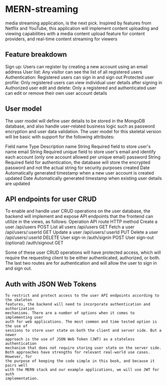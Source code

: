 # MERN-streaming
media streaming application, is the next pick. Inspired by features from Netflix and YouTube, this application will implement content uploading and viewing capabilities with a media content upload feature for content providers, and real-time content streaming for viewers

## Feature breakdown
Sign up: Users can register by creating a new account using an email
address
User list: Any visitor can see the list of all registered users
Authentication: Registered users can sign in and sign out
Protected user profile: Only registered users can view individual user
details after signing in
Authorized user edit and delete: Only a registered and authenticated user
can edit or remove their own user account details

## User model
The user model will define user details to be stored in the MongoDB database,
and also handle user-related business logic such as password encryption and user
data validation. The user model for this skeletal version will be basic with
support for the following attributes:

Field
name Type Description
name String Required field to store user's name
email String Required unique field to store user's email and identify
each account (only one account allowed per unique email)
password String Required field for authentication, the database will store
the encrypted password and not the actual string for
security purposes
created Date Automatically generated timestamp when a new user
account is created
updated Date Automatically generated timestamp when existing user
details are updated


## API endpoints for user CRUD

To enable and handle user CRUD operations on the user database, the backend
will implement and expose API endpoints that the frontend can utilize in the
views, as follows:
Operation API route HTTP method
Create a user /api/users POST
List all users /api/users GET
Fetch a user /api/users/:userId GET
Update a user /api/users/:userId PUT
Delete a user /api/users/:userId DELETE
User sign-in /auth/signin POST
User sign-out (optional) /auth/signout GET

Some of these user CRUD operations will have protected access, which will require the requesting client to be either authenticated, authorized, or both. The
last two routes are for authentication and will allow the user to sign in and sign
out.

## Auth with JSON Web Tokens

```
To restrict and protect access to the user API endpoints according to the skeleton
features, the backend will need to incorporate authentication and authorization
mechanisms. There are a number of options when it comes to implementing user
auth for web applications. The most common and time tested option is the use of
sessions to store user state on both the client and server side. But a newer
approach is the use of JSON Web Token (JWT) as a stateless authentication
mechanism that does not require storing user state on the server side.
Both approaches have strengths for relevant real-world use cases. However, for
the purpose of keeping the code simple in this book, and because it pairs well
with the MERN stack and our example applications, we will use JWT for auth
implementation.

```

